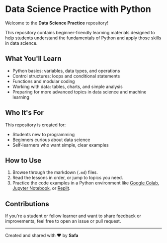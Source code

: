 #  Data Science Practice with Python

Welcome to the **Data Science Practice** repository!

This repository contains beginner-friendly learning materials designed to help students understand the fundamentals of Python and apply those skills in data science.

##  What You'll Learn

- Python basics: variables, data types, and operations  
- Control structures: loops and conditional statements  
- Functions and modular coding  
- Working with data: tables, charts, and simple analysis  
- Preparing for more advanced topics in data science and machine learning

##  Who It's For

This repository is created for:
- Students new to programming
- Beginners curious about data science
- Self-learners who want simple, clear examples

##  How to Use

1. Browse through the markdown (`.md`) files.
2. Read the lessons in order, or jump to topics you need.
3. Practice the code examples in a Python environment like [Google Colab](https://colab.research.google.com/), [Jupyter Notebook](https://jupyter.org/), or [Replit](https://replit.com/).

##  Contributions

If you're a student or fellow learner and want to share feedback or improvements, feel free to open an issue or pull request.

---

Created and shared with ❤️ by **Safa**
